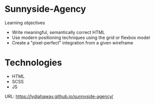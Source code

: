 # Sunnyside-Agency

Learning objectives

- Write meaningful, semantically correct HTML
- Use modern positioning techniques using the grid or flexbox model
- Create a "pixel-perfect" integration from a given wireframe

# Technologies

- HTML
- SCSS
- JS

URL:
https://lydiahaway.github.io/sunnyside-agency/
